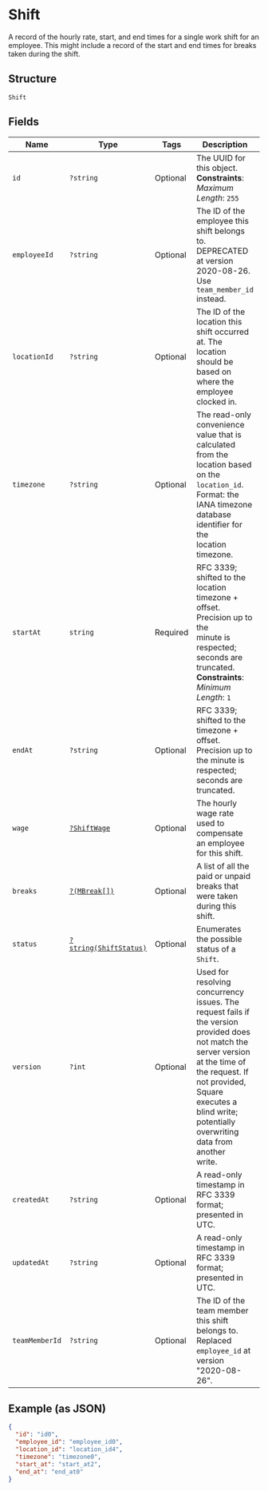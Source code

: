 
# Shift

A record of the hourly rate, start, and end times for a single work shift
for an employee. This might include a record of the start and end times for breaks
taken during the shift.

## Structure

`Shift`

## Fields

| Name | Type | Tags | Description | Getter | Setter |
|  --- | --- | --- | --- | --- | --- |
| `id` | `?string` | Optional | The UUID for this object.<br>**Constraints**: *Maximum Length*: `255` | getId(): ?string | setId(?string id): void |
| `employeeId` | `?string` | Optional | The ID of the employee this shift belongs to. DEPRECATED at version 2020-08-26. Use `team_member_id` instead. | getEmployeeId(): ?string | setEmployeeId(?string employeeId): void |
| `locationId` | `?string` | Optional | The ID of the location this shift occurred at. The location should be based on<br>where the employee clocked in. | getLocationId(): ?string | setLocationId(?string locationId): void |
| `timezone` | `?string` | Optional | The read-only convenience value that is calculated from the location based<br>on the `location_id`. Format: the IANA timezone database identifier for the<br>location timezone. | getTimezone(): ?string | setTimezone(?string timezone): void |
| `startAt` | `string` | Required | RFC 3339; shifted to the location timezone + offset. Precision up to the<br>minute is respected; seconds are truncated.<br>**Constraints**: *Minimum Length*: `1` | getStartAt(): string | setStartAt(string startAt): void |
| `endAt` | `?string` | Optional | RFC 3339; shifted to the timezone + offset. Precision up to the minute is<br>respected; seconds are truncated. | getEndAt(): ?string | setEndAt(?string endAt): void |
| `wage` | [`?ShiftWage`](../../doc/models/shift-wage.md) | Optional | The hourly wage rate used to compensate an employee for this shift. | getWage(): ?ShiftWage | setWage(?ShiftWage wage): void |
| `breaks` | [`?(MBreak[])`](../../doc/models/m-break.md) | Optional | A list of all the paid or unpaid breaks that were taken during this shift. | getBreaks(): ?array | setBreaks(?array breaks): void |
| `status` | [`?string(ShiftStatus)`](../../doc/models/shift-status.md) | Optional | Enumerates the possible status of a `Shift`. | getStatus(): ?string | setStatus(?string status): void |
| `version` | `?int` | Optional | Used for resolving concurrency issues. The request fails if the version<br>provided does not match the server version at the time of the request. If not provided,<br>Square executes a blind write; potentially overwriting data from another<br>write. | getVersion(): ?int | setVersion(?int version): void |
| `createdAt` | `?string` | Optional | A read-only timestamp in RFC 3339 format; presented in UTC. | getCreatedAt(): ?string | setCreatedAt(?string createdAt): void |
| `updatedAt` | `?string` | Optional | A read-only timestamp in RFC 3339 format; presented in UTC. | getUpdatedAt(): ?string | setUpdatedAt(?string updatedAt): void |
| `teamMemberId` | `?string` | Optional | The ID of the team member this shift belongs to. Replaced `employee_id` at version "2020-08-26". | getTeamMemberId(): ?string | setTeamMemberId(?string teamMemberId): void |

## Example (as JSON)

```json
{
  "id": "id0",
  "employee_id": "employee_id0",
  "location_id": "location_id4",
  "timezone": "timezone0",
  "start_at": "start_at2",
  "end_at": "end_at0"
}
```

